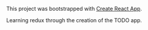 This project was bootstrapped with [Create React App](https://github.com/facebookincubator/create-react-app).

Learning redux through the creation of the TODO app.